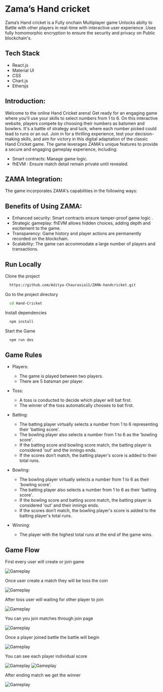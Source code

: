 # Zama’s Hand cricket
Zama’s Hand cricket is a Fully onchain Multiplayer game Unlocks abilty to Battle with other players in real-time with interactive user experience .Uses fully homomorphic encryption to ensure the security and privacy on Public blockchain's.

## Tech Stack
- React.js
- Material UI
- CSS
- Chart.js
- Ethersjs

## Introduction:

Welcome to the online Hand Cricket arena! Get ready for an engaging game where you'll use your skills to select numbers from 1 to 6. On this interactive website, players compete by choosing their numbers as batsmen and bowlers. It's a battle of strategy and luck, where each number picked could lead to runs or an out. Join in for a thrilling experience, test your decision-making skills, and aim for victory in this digital adaptation of the classic Hand Cricket game. The game leverages ZAMA's unique features to provide a secure and engaging gameplay experience, including:

- Smart contracts: Manage game logic.
- fhEVM : Ensure match detail remain private until revealed.


## ZAMA Integration:

The game incorporates ZAMA's capabilities in the following ways:




## Benefits of Using ZAMA:

- Enhanced security: Smart contracts ensure tamper-proof game logic .
- Strategic gameplay: fhEVM allows hidden choices, adding depth and excitement to the game.
- Transparency: Game history and player actions are permanently recorded on the blockchain.
- Scalability: The game can accommodate a large number of players and transactions.




## Run Locally

Clone the project

```bash
  https://github.com/Aditya-Chaurasia11/ZAMA-handcricket.git
```

Go to the project directory

```bash
  cd Hand-Cricket
```

Install dependencies

```bash
  npm install
```

Start the Game

```bash
  npm run dev
```

## Game Rules
- Players:
   - The game is played between two players.
   - There are 5 batsman per player.

- Toss:
   - A toss is conducted to decide which player will bat first.
   - The winner of the toss automatically chooses to bat first.
- Batting:
   - The batting player virtually selects a number from 1 to 6 representing their 'batting score'.
   - The bowling player also selects a number from 1 to 6 as the 'bowling score'.
   - If the batting score and bowling score match, the batting player is considered 'out' and the innings ends.
   - If the scores don’t match, the batting player's score is added to their total runs.
- Bowling:
   - The bowling player virtually selects a number from 1 to 6 as their 'bowling score'.
   - The batting player also selects a number from 1 to 6 as their 'batting score'.
   - If the bowling score and batting score match, the batting player is considered 'out' and their innings ends.
   - If the scores don’t match, the bowling player's score is added to the batting player's total runs.
- Winning:
   - The player with the highest total runs at the end of the game wins.
 
## Game Flow


 First every user will create or join game

![Gameplay](https://i.ibb.co/XFVt4Q8/one.jpg)

 Once user create a match they will be toss the coin
 
![Gameplay](https://i.ibb.co/m80tJM7/two.jpg)

 After toss user will waiting for other player to join
 
![Gameplay](https://i.ibb.co/tzmtkC3/three.jpg)

  You can you join matches through join page

![Gameplay](https://i.ibb.co/4J2KSfF/nine.jpg)
  


  Once a player joined battle the battle will begin
  
![Gameplay](https://i.ibb.co/J3pTnsh/five.jpg)

  You can see each player individual score
  
  ![Gameplay](https://i.ibb.co/FKbKy7g/six.jpg)
  ![Gameplay](https://i.ibb.co/Gn6Th1r/seven.jpg)
  
  
  After ending match we get the winner
  
![Gameplay](https://i.ibb.co/L95XpC3/eight.jpg)


  
